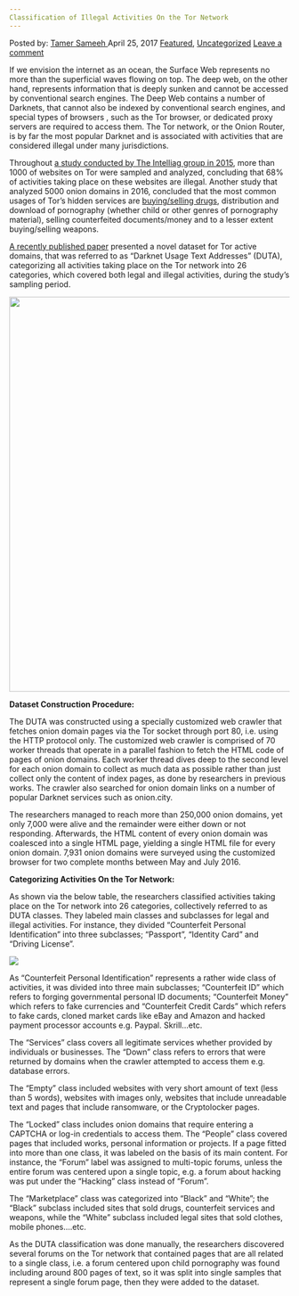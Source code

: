 ```yaml
---
Classification of Illegal Activities On the Tor Network
---
```

<article class="post-listing post-19381 post type-post status-publish format-standard has-post-thumbnail hentry category-deepdot-news category-uncategorized tag-activities tag-classification tag-illegal tag-network tag-tor">
    <div class="post-inner">
        <span>Posted by: <a href="https://www.deepdotweb.com/author/tamersameeh/" title="">Tamer Sameeh </a></span>
    <span>April 25, 2017</span>
    <a href="https://www.deepdotweb.com/category/deepdot-news/" rel="category tag">Featured</a>, <a href="https://www.deepdotweb.com/category/uncategorized/" rel="category tag">Uncategorized</a></span>
    <span><a href="https://www.deepdotweb.com/2017/04/25/classification-illegal-activities-tor-network/#respond">Leave a comment</a></span>
    </p>
    <div class="clear"></div>
    <div class="entry">
    <p>If we envision the internet as an ocean, the Surface Web represents no more than the superficial waves flowing on top. The deep web, on the other hand, represents information that is deeply sunken and cannot be accessed by conventional search engines. The Deep Web contains a number of Darknets, that cannot also be indexed by conventional search engines, and special types of browsers , such as the Tor browser, or dedicated proxy servers are required to access them. The Tor network, or the Onion Router, is by far the most popular Darknet and is associated with activities that are considered illegal under many jurisdictions.</p>
    <p>Throughout <a href="http://deeplight.intelliagg.com/deeplight.pdf">a study conducted by The Intelliag group in 2015</a>, more than 1000 of websites on Tor were sampled and analyzed, concluding that 68% of activities taking place on these websites are illegal. Another study that analyzed 5000 onion domains in 2016, concluded that the most common usages of Tor&#8217;s hidden services are <a href="https://www.deepdotweb.com/2017/03/25/exploratory-data-analysis-tor-marketplaces-drugs-case/">buying/selling drugs</a>, distribution and download of pornography (whether child or other genres of pornography material), selling counterfeited documents/money and to a lesser extent buying/selling weapons.</p>
    <p><a href="https://www.aclweb.org/anthology/E/E17/E17-1004.pdf">A recently published paper</a> presented a novel dataset for Tor active domains, that was referred to as &#8220;Darknet Usage Text Addresses&#8221; (DUTA), categorizing all activities taking place on the Tor network into 26 categories, which covered both legal and illegal activities, during the study&#8217;s sampling period.</p>
    <p><img class="wp-image-19392 aligncenter" src="https://www.deepdotweb.com/wp-content/uploads/2017/04/word-image-38.jpeg" width="911" height="709" srcset="https://www.deepdotweb.com/wp-content/uploads/2017/04/word-image-38.jpeg 1430w, https://www.deepdotweb.com/wp-content/uploads/2017/04/word-image-38-300x233.jpeg 300w, https://www.deepdotweb.com/wp-content/uploads/2017/04/word-image-38-1024x797.jpeg 1024w" sizes="(max-width: 911px) 100vw, 911px"/></p>
    <p><strong>Dataset Construction Procedure:</strong></p>
    <p>The DUTA was constructed using a specially customized web crawler that fetches onion domain pages via the Tor socket through port 80, i.e. using the HTTP protocol only. The customized web crawler is comprised of 70 worker threads that operate in a parallel fashion to fetch the HTML code of pages of onion domains. Each worker thread dives deep to the second level for each onion domain to collect as much data as possible rather than just collect only the content of index pages, as done by researchers in previous works. The crawler also searched for onion domain links on a number of popular Darknet services such as onion.city.</p>
    <p>The researchers managed to reach more than 250,000 onion domains, yet only 7,000 were alive and the remainder were either down or not responding. Afterwards, the HTML content of every onion domain was coalesced into a single HTML page, yielding a single HTML file for every onion domain. 7,931 onion domains were surveyed using the customized browser for two complete months between May and July 2016.</p>
    <p><strong>Categorizing Activities On the Tor Network:</strong></p>
    <p>As shown via the below table, the researchers classified activities taking place on the Tor network into 26 categories, collectively referred to as DUTA classes. They labeled main classes and subclasses for legal and illegal activities. For instance, they divided &#8220;Counterfeit Personal Identification&#8221; into three subclasses; &#8220;Passport&#8221;, &#8220;Identity Card&#8221; and &#8220;Driving License&#8221;.</p>
    <p><img class="wp-image-19393 aligncenter" src="https://www.deepdotweb.com/wp-content/uploads/2017/04/word-image-98.png" srcset="https://www.deepdotweb.com/wp-content/uploads/2017/04/word-image-98.png 385w, https://www.deepdotweb.com/wp-content/uploads/2017/04/word-image-98-239x300.png 239w" sizes="(max-width: 385px) 100vw, 385px"/></p>
    <p>As &#8220;Counterfeit Personal Identification&#8221; represents a rather wide class of activities, it was divided into three main subclasses; &#8220;Counterfeit ID&#8221; which refers to forging governmental personal ID documents; &#8220;Counterfeit Money&#8221; which refers to fake currencies and &#8220;Counterfeit Credit Cards&#8221; which refers to fake cards, cloned market cards like eBay and Amazon and hacked payment processor accounts e.g. Paypal. Skrill&#8230;etc.</p>
    <p>The &#8220;Services&#8221; class covers all legitimate services whether provided by individuals or businesses. The &#8220;Down&#8221; class refers to errors that were returned by domains when the crawler attempted to access them e.g. database errors.</p>
    <p>The &#8220;Empty&#8221; class included websites with very short amount of text (less than 5 words), websites with images only, websites that include unreadable text and pages that include ransomware, or the Cryptolocker pages.</p>
    <p>The &#8220;Locked&#8221; class includes onion domains that require entering a CAPTCHA or log-in credentials to access them. The &#8220;People&#8221; class covered pages that included works, personal information or projects. If a page fitted into more than one class, it was labeled on the basis of its main content. For instance, the &#8220;Forum&#8221; label was assigned to multi-topic forums, unless the entire forum was centered upon a single topic, e.g. a forum about hacking was put under the &#8220;Hacking&#8221; class instead of &#8220;Forum&#8221;.</p>
    <p>The &#8220;Marketplace&#8221; class was categorized into &#8220;Black&#8221; and &#8220;White&#8221;; the &#8220;Black&#8221; subclass included sites that sold drugs, counterfeit services and weapons, while the &#8220;White&#8221; subclass included legal sites that sold clothes, mobile phones&#8230;.etc.</p>
    <p>As the DUTA classification was done manually, the researchers discovered several forums on the Tor network that contained pages that are all related to a single class, i.e. a forum centered upon child pornography was found including around 800 pages of text, so it was split into single samples that represent a single forum page, then they were added to the dataset.</p>
    </div>
    <span style="display:none"><a href="https://www.deepdotweb.com/tag/activities/" rel="tag">activities</a> <a href="https://www.deepdotweb.com/tag/classification/" rel="tag">classification</a> <a href="https://www.deepdotweb.com/tag/illegal/" rel="tag">illegal</a> <a href="https://www.deepdotweb.com/tag/network/" rel="tag">network</a> <a href="https://www.deepdotweb.com/tag/tor/" rel="tag">tor</a></span> <span style="display:none" class="updated">2017-04-25</span>
    <div style="display:none" class="vcard author" itemprop="author" itemscope itemtype="http://schema.org/Person"><strong class="fn" itemprop="name"><a href="https://www.deepdotweb.com/author/tamersameeh/" title="Posts by Tamer Sameeh" rel="author">Tamer Sameeh</a></strong></div>
    </div>
</article>

